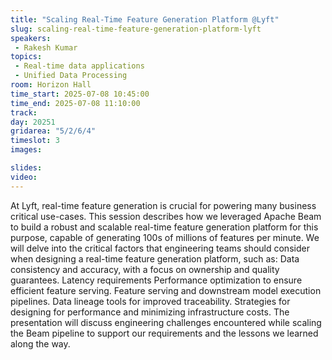 ```yaml
---
title: "Scaling Real-Time Feature Generation Platform @Lyft"
slug: scaling-real-time-feature-generation-platform-lyft
speakers:
 - Rakesh Kumar
topics:
 - Real-time data applications
 - Unified Data Processing
room: Horizon Hall
time_start: 2025-07-08 10:45:00
time_end: 2025-07-08 11:10:00
track: 
day: 20251
gridarea: "5/2/6/4"
timeslot: 3
images: 

slides:
video:
---
```


 At Lyft, real-time feature generation is crucial for powering many business critical use-cases. This session describes how we leveraged Apache Beam to build a robust and scalable real-time feature generation platform for this purpose, capable of generating 100s of millions of features per minute. We will delve into the critical factors that engineering teams should consider when designing a real-time feature generation platform, such as:
Data consistency and accuracy, with a focus on ownership and quality guarantees.
Latency requirements 
Performance optimization to ensure efficient feature serving.
Feature serving and downstream model execution pipelines.
Data lineage tools for improved traceability.
Strategies for designing for performance and minimizing infrastructure costs.
The presentation will discuss engineering challenges encountered while scaling the Beam pipeline to support our requirements and the lessons we learned along the way.
